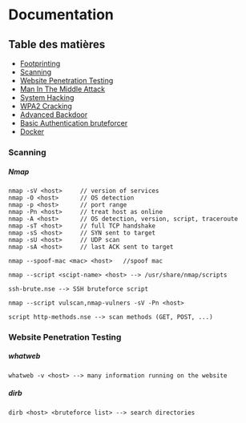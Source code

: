 # Documentation

## Table des matières
- [Footprinting](https://github.com/sirbrowser/astroworld/blob/master/footprinting.md)
- [Scanning](https://github.com/sirbrowser/astroworld/blob/master/scanning.md)
- [Website Penetration Testing](https://github.com/sirbrowser/astroworld/blob/master/website_penetration_testing.md)
- [Man In The Middle Attack](https://github.com/sirbrowser/astroworld/blob/master/man_in_the_middle_attack.md)
- [System Hacking](https://github.com/sirbrowser/astroworld/blob/master/system_hacking.md)
- [WPA2 Cracking](https://github.com/sirbrowser/astroworld/blob/master/WPA2_Wireless_Cracking.md)
- [Advanced Backdoor](https://github.com/sirbrowser/astroworld/tree/master/advanced_backdoor)
- [Basic Authentication bruteforcer](https://github.com/sirbrowser/astroworld/tree/master/basic_authentication_bruteforcer)
- [Docker](https://github.com/sirbrowser/astroworld/blob/master/docker.md)



### Scanning

   #####   Nmap

    nmap -sV <host>     // version of services
    nmap -O <host>      // OS detection
    nmap -p <host>      // port range
    nmap -Pn <host>     // treat host as online
    nmap -A <host>      // OS detection, version, script, traceroute
    nmap -sT <host>     // full TCP handshake
    nmap -sS <host>     // SYN sent to target
    nmap -sU <host>     // UDP scan
    nmap -sA <host>     // last ACK sent to target
    
    nmap --spoof-mac <mac> <host>   //spoof mac
    
    nmap --script <scipt-name> <host> --> /usr/share/nmap/scripts
    
    ssh-brute.nse --> SSH bruteforce script
    
    nmap --script vulscan,nmap-vulners -sV -Pn <host>
    
    script http-methods.nse --> scan methods (GET, POST, ...)

### Website Penetration Testing

   ##### whatweb

`whatweb -v <host> --> many information running on the website`

   #####   dirb

`dirb <host> <bruteforce list> --> search directories`

